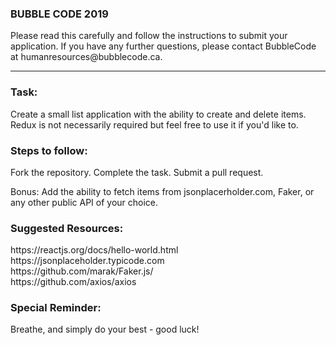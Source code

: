 <h3>BUBBLE CODE 2019</h3>
Please read this carefully and follow the instructions to submit your application.
If you have any further questions, please contact BubbleCode at humanresources@bubblecode.ca.

<hr />

<h3>Task:</h3>
Create a small list application with the ability to create and delete items. <br />
Redux is not necessarily required but feel free to use it if you'd like to.

<h3>Steps to follow:</h3>

Fork the repository.
Complete the task.
Submit a pull request.

Bonus:
Add the ability to fetch items from jsonplacerholder.com, Faker, or any other public API of your choice.

<h3>Suggested Resources:</h3>
https://reactjs.org/docs/hello-world.html <br />
https://jsonplaceholder.typicode.com <br />
https://github.com/marak/Faker.js/ <br />
https://github.com/axios/axios <br />

<h3>Special Reminder:</h3>
Breathe, and simply do your best - good luck!
